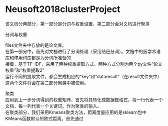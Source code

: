 # Neusoft2018clusterProject
    
    
该文档分两部分，第一部分是分词与权重设置，第二部分会对文档进行聚类   
   
    
分词与权重

files文件夹中存放的是论文库。   
在第一部分中，首先对文档进行了分词处理（采用结巴分词）。文档中的医学术语库和停用词库都是为分词所准备的    
接着，基于TF-IDF，采用了两种权重提取方式。两种方式分别为两个py文件“论文权重”和“权重提取2”   
运行不同的提取文件，都会生成相应的“key”和“dataresult”（在result文件夹中）这两个文件将会在第二部分聚类中被使用。        


聚类  
应用到上一步分词得到的权重矩阵，首先将其转化成数据框格式，每一行代表一个文档，每一列代表一个关键词。作为聚类的输入。  
在聚类部分，我们采用Kmeans聚类方法，距离度量应用的是sklearn包中KMeans函数默认的欧式距离。首先通过

